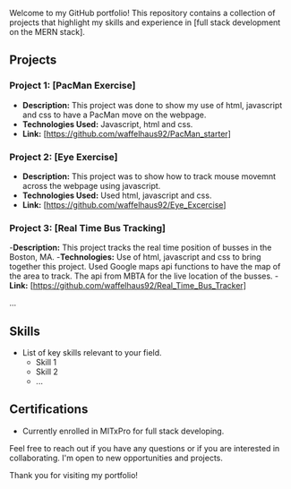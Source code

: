 Welcome to my GitHub portfolio! This repository contains a collection of projects that highlight my skills and experience in [full stack development on the MERN stack].

## Projects

### Project 1: [PacMan Exercise]

- **Description:** This project was done to show my use of html, javascript and css to have a PacMan move on the webpage. 
- **Technologies Used:** Javascript, html and css.
- **Link:** [https://github.com/waffelhaus92/PacMan_starter]

### Project 2: [Eye Exercise]

- **Description:** This project was to show how to track mouse movemnt across the webpage using javascript. 
- **Technologies Used:** Used html, javascript and css. 
- **Link:** [https://github.com/waffelhaus92/Eye_Excercise]

### Project 3: [Real Time Bus Tracking]

-**Description:** This project tracks the real time position of busses in the Boston, MA. 
-**Technologies:** Use of html, javascript and css to bring together this project. Used Google maps api functions to have the map of the area to track. The api from MBTA for the live location of the busses. 
-**Link:** [https://github.com/waffelhaus92/Real_Time_Bus_Tracker]

...

## Skills

- List of key skills relevant to your field.
  - Skill 1
  - Skill 2
  - ...

## Certifications

- Currently enrolled in MITxPro for full stack developing. 

Feel free to reach out if you have any questions or if you are interested in collaborating. I'm open to new opportunities and projects.

Thank you for visiting my portfolio!
